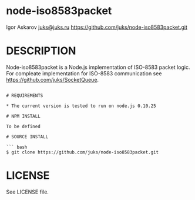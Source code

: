 # node-iso8583packet

Igor Askarov juks@juks.ru
https://github.com/juks/node-iso8583packet.git

# DESCRIPTION

Node-iso8583packet is a Node.js implementation of ISO-8583 packet logic. For compleate implementation for ISO-8583 communication see https://github.com/juks/SocketQueue.
```

# REQUIREMENTS

* The current version is tested to run on node.js 0.10.25

# NPM INSTALL

To be defined

# SOURCE INSTALL

``` bash
$ git clone https://github.com/juks/node-iso8583packet.git
```

# LICENSE

See LICENSE file.
